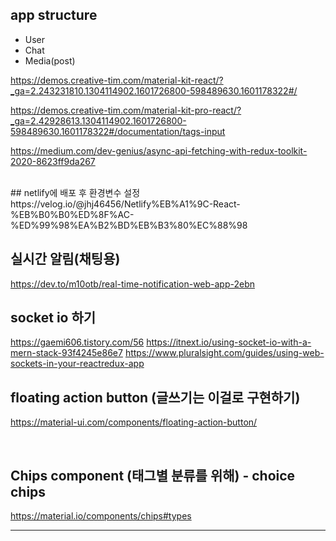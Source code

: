 ## app structure
<ul>
    <li>User</li>
    <li>Chat</li>
    <li>Media(post)</li>
</ul>

https://demos.creative-tim.com/material-kit-react/?_ga=2.243231810.1304114902.1601726800-598489630.1601178322#/

https://demos.creative-tim.com/material-kit-pro-react/?_ga=2.42928613.1304114902.1601726800-598489630.1601178322#/documentation/tags-input

https://medium.com/dev-genius/async-api-fetching-with-redux-toolkit-2020-8623ff9da267

<br/>
## netlify에 배포 후 환경변수 설정
https://velog.io/@jhj46456/Netlify%EB%A1%9C-React-%EB%B0%B0%ED%8F%AC-%ED%99%98%EA%B2%BD%EB%B3%80%EC%88%98

## 실시간 알림(채팅용)
https://dev.to/m10otb/real-time-notification-web-app-2ebn

## socket io 하기
https://gaemi606.tistory.com/56
https://itnext.io/using-socket-io-with-a-mern-stack-93f4245e86e7
https://www.pluralsight.com/guides/using-web-sockets-in-your-reactredux-app

## floating action button (글쓰기는 이걸로 구현하기)
https://material-ui.com/components/floating-action-button/

<br/>

## Chips component (태그별 분류를 위해) - choice chips
https://material.io/components/chips#types

<hr/>

